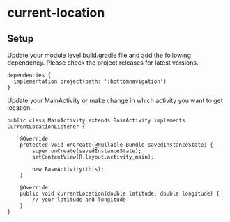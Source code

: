 # current-location

## Setup

Update your module level build.gradle file and add the following dependency. Please check the project releases for latest versions.

    dependencies {
      implementation project(path: ':bottomnavigation')
    }
    
   
Update your MainActivity or make change in which activity you want to get location. 
    
    public class MainActivity extends BaseActivity implements CurrentLocationListener {
    
        @Override
        protected void onCreate(@Nullable Bundle savedInstanceState) {
            super.onCreate(savedInstanceState);
            setContentView(R.layout.activity_main);

            new BaseActivity(this);
        }

        @Override
        public void currentLocation(double latitude, double longitude) {
            // your latitude and longitude
        }
    }
    

    
    
   
